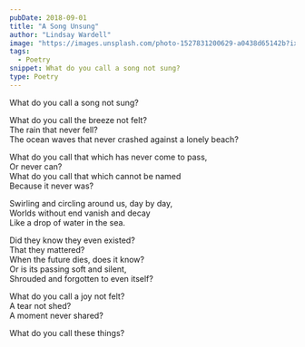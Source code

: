 ```yaml
---
pubDate: 2018-09-01
title: "A Song Unsung"
author: "Lindsay Wardell"
image: "https://images.unsplash.com/photo-1527831200629-a0438d65142b?ixlib=rb-1.2.1&ixid=MnwxMjA3fDB8MHxwaG90by1wYWdlfHx8fGVufDB8fHx8&auto=format&fit=crop&w=2340&q=80"
tags:
  - Poetry
snippet: What do you call a song not sung?
type: Poetry
---
```

What do you call a song not sung?

What do you call the breeze not felt? <br />
The rain that never fell? <br />
The ocean waves that never crashed against a lonely beach? <br />

What do you call that which has never come to pass, <br />
Or never can? <br />
What do you call that which cannot be named <br />
Because it never was? <br />

Swirling and circling around us, day by day, <br />
Worlds without end vanish and decay <br />
Like a drop of water in the sea. <br />

Did they know they even existed? <br />
That they mattered? <br />
When the future dies, does it know? <br />
Or is its passing soft and silent, <br />
Shrouded and forgotten to even itself? <br />

What do you call a joy not felt? <br />
A tear not shed? <br />
A moment never shared? <br />

What do you call these things?
